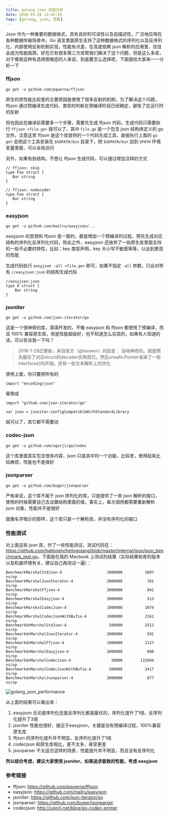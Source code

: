 ```yaml
---
title: golang json 性能分析
date: 2018-01-28 13:42:19
tags: [golang, json, 性能]
---
```


Json 作为一种重要的数据格式，具有良好的可读性以及自描述性，广泛地应用在各种数据传输场景中。Go 语言里面原生支持了这种数据格式的序列化以及反序列化，内部使用反射机制实现，性能有点差，在高度依赖 json 解析的应用里，往往会成为性能瓶颈，好在已有很多第三方库帮我们解决了这个问题，但是这么多库，对于像我这种有选择困难症的人来说，到底要怎么选择呢，下面就给大家来一一分析一下

### ffjson

```
go get -u github.com/pquerna/ffjson
```

原生的库性能比较差的主要原因是使用了很多反射的机制，为了解决这个问题，ffjson 通过预编译生成代码，类型的判断在预编译阶段已经确定，避免了在运行时的反射

但也因此在编译前需要多一个步骤，需要先生成 ffjson 代码，生成代码只需要执行 `ffjson <file.go>` 就可以了，其中 `file.go` 是一个包含 json 结构体定义的 go 文件。注意这里 ffjson 是这个库提供的一个代码生成工具，直接执行上面的 `go get` 会把这个工具安装在 `$GOPATH/bin` 目录下，把 `$GOPATH/bin` 加到 `$PATH` 环境变量里面，可以全局访问

另外，如果有些结构，不想让 ffjson 生成代码，可以通过增加注释的方式

```golang
// ffjson: skip
type Foo struct {
   Bar string
}

// ffjson: nodecoder
type Foo struct {
   Bar string
}
```

### easyjson

```
go get -u github.com/mailru/easyjson/...
```

easyjson 的思想和 ffjson 是一致的，都是增加一个预编译的过程，预先生成对应结构的序列化反序列化代码，除此之外，easyjson 还放弃了一些原生库里面支持的一些不必要的特性，比如：key 类型声明，key 大小写不敏感等等，以达到更高的性能

生成代码执行 `easyjson -all <file.go>` 即可，如果不指定 `-all` 参数，只会对带有 `//easyjson:json` 的结构生成代码

``` golang
//easyjson:json
type A struct {
    Bar string
}
```

### jsoniter

```
go get -u github.com/json-iterator/go
```

这是一个很神奇的库，滴滴开发的，不像 easyjson 和 ffjson 都使用了预编译，而且 100% 兼容原生库，但是性能超级好，也不知道怎么实现的，如果有人知道的话，可以告诉我一下吗？

> 2018-1-28日更新，来自官方（@taowen）的回复：
> 没啥神奇的。就是预先缓存了对应struct的decoder实例而已。然后unsafe.Pointer省掉了一些interface{}的开销。还有一些文本解析上的优化

使用上面，你只要把所有的 

```
import "encoding/json"
```

替换成

```
import "github.com/json-iterator/go"

var json = jsoniter.ConfigCompatibleWithStandardLibrary
```

就可以了，其它都不需要动

### codec-json

```
go get -u github.com/ugorji/go/codec
```

这个库里面其实包含很多内容，json 只是其中的一个功能，比较老，使用起来比较麻烦，性能也不是很好

### jsonparser

```
go get -u github.com/buger/jsonparser
```

严格来说，这个库不属于 json 序列化的库，只是提供了一些 json 解析的接口，使用的时候需要自己去设置结构里面的值，事实上，每次调用都需要重新解析 json 对象，性能并不是很好

就像名字暗示的那样，这个库只是一个解析库，并没有序列化的接口

### 性能测试

对上面这些 json 库，作了一些性能测试，测试代码在：<https://github.com/hatlonely/hellogolang/blob/master/internal/json/json_benchmark_test.go>，下面是在我的 Macbook 上测试的结果（实际结果和库的版本以及机器环境有关，建议自己再测试一遍）：

```
BenchmarkMarshalStdJson-4                    1000000          1097 ns/op
BenchmarkMarshalJsonIterator-4               2000000           781 ns/op
BenchmarkMarshalFfjson-4                     2000000           941 ns/op
BenchmarkMarshalEasyjson-4                   3000000           513 ns/op
BenchmarkMarshalCodecJson-4                  1000000          1074 ns/op
BenchmarkMarshalCodecJsonWithBufio-4         1000000          2161 ns/op
BenchmarkUnMarshalStdJson-4                   500000          2512 ns/op
BenchmarkUnMarshalJsonIterator-4             2000000           591 ns/op
BenchmarkUnMarshalFfjson-4                   1000000          1127 ns/op
BenchmarkUnMarshalEasyjson-4                 2000000           608 ns/op
BenchmarkUnMarshalCodecJson-4                  20000        122694 ns/op
BenchmarkUnMarshalCodecJsonWithBufio-4        500000          3417 ns/op
BenchmarkUnMarshalJsonparser-4               2000000           877 ns/op
```

![golang_json_performance](/img/stats/golang_json_performance.png)

从上面的结果可以看出来：

1. easyjson 无论是序列化还是反序列化都是最优的，序列化提升了1倍，反序列化提升了3倍
2. jsoniter 性能也很好，接近于easyjson，关键是没有预编译过程，100%兼容原生库
3. ffjson 的序列化提升并不明显，反序列化提升了1倍
4. codecjson 和原生库相比，差不太多，甚至更差
5. jsonparser 不太适合这样的场景，性能提升并不明显，而且没有反序列化

**所以综合考虑，建议大家使用 jsoniter，如果追求极致的性能，考虑 easyjson**

### 参考链接

- ffjson: <https://github.com/pquerna/ffjson>
- easyjson: <https://github.com/mailru/easyjson>
- jsoniter: <https://github.com/json-iterator/go>
- jsonparser: <https://github.com/buger/jsonparser>
- codecjson: <http://ugorji.net/blog/go-codec-primer>
